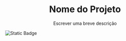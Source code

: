 <h1 align="center">Nome do Projeto</h1>

<p align="center">Escrever uma breve descrição</p>

![Static Badge](https://img.shields.io/badge/SparkAR-pink)
